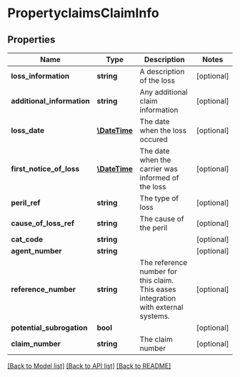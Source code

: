 # PropertyclaimsClaimInfo

## Properties
Name | Type | Description | Notes
------------ | ------------- | ------------- | -------------
**loss_information** | **string** | A description of the loss | [optional] 
**additional_information** | **string** | Any additional claim information | [optional] 
**loss_date** | [**\DateTime**](\DateTime.md) | The date when the loss occured | [optional] 
**first_notice_of_loss** | [**\DateTime**](\DateTime.md) | The date when the carrier was informed of the loss | [optional] 
**peril_ref** | **string** | The type of loss | [optional] 
**cause_of_loss_ref** | **string** | The cause of the peril | [optional] 
**cat_code** | **string** |  | [optional] 
**agent_number** | **string** |  | [optional] 
**reference_number** | **string** | The reference number for this claim. This eases integration with external systems. | [optional] 
**potential_subrogation** | **bool** |  | [optional] 
**claim_number** | **string** | The claim number | [optional] 

[[Back to Model list]](../README.md#documentation-for-models) [[Back to API list]](../README.md#documentation-for-api-endpoints) [[Back to README]](../README.md)


